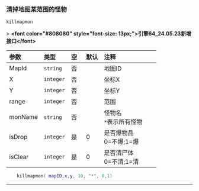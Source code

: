 ### 清掉地图某范围的怪物

`killmapmon`

&gt; **&lt;font color="#808080" style="font-size: 13px;"&gt;引擎64_24.05.23新增接口&lt;/font&gt;**

| 参数    | 类型      | 空   | 默认 | 注释                      |
| :------ | :-------- | :--- | :--- | :------------------------ |
| MapId   | `string`  | 否   |      | 地图ID                    |
| X       | `integer` | 否   |      | 坐标X                     |
| Y       | `integer` | 否   |      | 坐标Y                     |
| range   | `integer` | 否   |      | 范围                      |
| monName | `string`  | 否   |      | 怪物名<br />`*`表示所有怪物 |
| isDrop  | `integer` | 是   | 0    | 是否爆物品<br />0=不爆;1=爆 |
| isClear | `integer` | 是   | 0    | 是否清尸体<br />0=不清;1=清 |
```lua
    killmapmon( mapID,x,y, 10, "*", 0,1)
```

---


